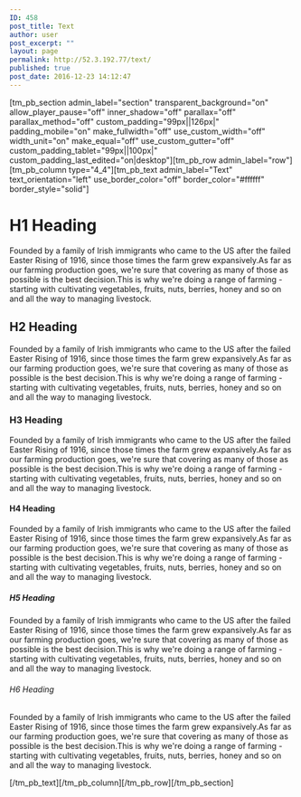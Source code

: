 ```yaml
---
ID: 458
post_title: Text
author: user
post_excerpt: ""
layout: page
permalink: http://52.3.192.77/text/
published: true
post_date: 2016-12-23 14:12:47
---
```

[tm_pb_section admin_label="section" transparent_background="on" allow_player_pause="off" inner_shadow="off" parallax="off" parallax_method="off" custom_padding="99px||126px|" padding_mobile="on" make_fullwidth="off" use_custom_width="off" width_unit="on" make_equal="off" use_custom_gutter="off" custom_padding_tablet="99px||100px|" custom_padding_last_edited="on|desktop"][tm_pb_row admin_label="row"][tm_pb_column type="4_4"][tm_pb_text admin_label="Text" text_orientation="left" use_border_color="off" border_color="#ffffff" border_style="solid"]

<h1>H1 Heading</h1>
<p>Founded by a family of Irish immigrants who came to the US after the failed Easter Rising of 1916, since those times the farm grew expansively.As far as our farming production goes, we're sure that covering as many of those as possible is the best decision.This is why we're doing a range of farming - starting with cultivating vegetables, fruits, nuts, berries, honey and so on and all the way to managing livestock.
</p>
<h2>H2 Heading</h2>
<p>Founded by a family of Irish immigrants who came to the US after the failed Easter Rising of 1916, since those times the farm grew expansively.As far as our farming production goes, we're sure that covering as many of those as possible is the best decision.This is why we're doing a range of farming - starting with cultivating vegetables, fruits, nuts, berries, honey and so on and all the way to managing livestock.</p>
<h3>H3 Heading</h3>
<p>Founded by a family of Irish immigrants who came to the US after the failed Easter Rising of 1916, since those times the farm grew expansively.As far as our farming production goes, we're sure that covering as many of those as possible is the best decision.This is why we're doing a range of farming - starting with cultivating vegetables, fruits, nuts, berries, honey and so on and all the way to managing livestock.</p>
<h4>H4 Heading</h4>
<p>Founded by a family of Irish immigrants who came to the US after the failed Easter Rising of 1916, since those times the farm grew expansively.As far as our farming production goes, we're sure that covering as many of those as possible is the best decision.This is why we're doing a range of farming - starting with cultivating vegetables, fruits, nuts, berries, honey and so on and all the way to managing livestock.</p>
<h5>H5 Heading</h5>
<p>Founded by a family of Irish immigrants who came to the US after the failed Easter Rising of 1916, since those times the farm grew expansively.As far as our farming production goes, we're sure that covering as many of those as possible is the best decision.This is why we're doing a range of farming - starting with cultivating vegetables, fruits, nuts, berries, honey and so on and all the way to managing livestock.</p>
<h6>H6 Heading</h6>
<p>Founded by a family of Irish immigrants who came to the US after the failed Easter Rising of 1916, since those times the farm grew expansively.As far as our farming production goes, we're sure that covering as many of those as possible is the best decision.This is why we're doing a range of farming - starting with cultivating vegetables, fruits, nuts, berries, honey and so on and all the way to managing livestock.</p>

[/tm_pb_text][/tm_pb_column][/tm_pb_row][/tm_pb_section]